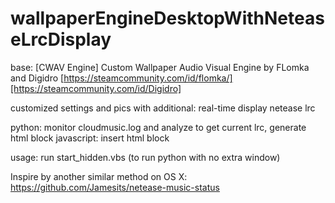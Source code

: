 # wallpaperEngineDesktopWithNeteaseLrcDisplay
base:
[CWAV Engine] Custom Wallpaper Audio Visual Engine
by FLomka and Digidro
[https://steamcommunity.com/id/flomka/][https://steamcommunity.com/id/Digidro]

customized settings and pics
with additional: real-time display netease lrc

python: monitor cloudmusic.log and analyze to get current lrc, generate html block
javascript: insert html block

usage:
run start_hidden.vbs (to run python with no extra window)

Inspire by another similar method on OS X: https://github.com/Jamesits/netease-music-status
